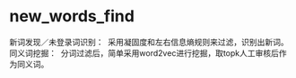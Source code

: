 # new_words_find
新词发现／未登录词识别：
  采用凝固度和左右信息熵规则来过滤，识别出新词。
同义词挖掘：
  分词过滤后，简单采用word2vec进行挖掘，取topk人工审核后作为同义词。
